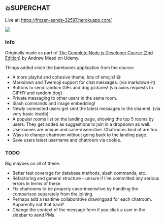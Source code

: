 ## 💥SUPERCHAT

Live at: https://frozen-sands-32597.herokuapp.com/

![](https://i.imgur.com/ikwxS6x.png)

### Info

Originally made as part of [The Complete Node.js Developer Course (2nd Edition)](https://www.udemy.com/the-complete-nodejs-developer-course-2/) by Andrew Mead on Udemy.

Things added since the barebones application from the course:

* A more playful and cohesive theme, lots of emojis! 😄
* Markdown and Twemoji support for chat messages. (via markdown-it)
* Buttons to send random GIFs and dog pictures! (via axios requests to GIPHY and random.dog)
* Private messaging to other users in the same room.
* Slash commands and image embedding!
* Newly connected users get sent the latest messages to the channel. (via very basic lowdb)
* A popular rooms list on the landing page, showing the top 5 rooms by users. They get added as suggestions to join in a dropdown as well.
* Usernames are unique and case-insensitive. Chatrooms kind of are too.
* Ways to change chatroom without going back to the landing page.
* Save users latest username and chatroom via cookie.

### TODO

Big maybes on all of these.

* Better test coverage for database methods, slash commands, etc.
* Refactoring and general structure - unsure if I've committed any serious errors in terms of these.
* Fix chatrooms to be properly case-insensitive by handling the comparison separately from the joining.
* Perhaps add a realtime collaborative drawingpad for each chatroom. Apparently not that hard?
* Change the context of the message form if you click a user in the sidebar to send PMs.
